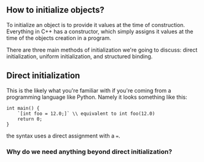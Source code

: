 ## How to initialize objects?

To initialize an object is to provide it values at the time of construction. Everything in C++ has a constructor, which simply assigns it values at the time of the objects creation in a program.

There are three main methods of initialization we're going to discuss: direct initialization, uniform initialization, and structured binding.

## Direct initialization

This is the likely what you're familiar with if you're coming from a programming language like Python. Namely it looks something like this:

```cpp, runnable
int main() {
    `[int foo = 12.0;]` \\ equivalent to int foo(12.0)
    return 0;
}
```

the syntax uses a direct assignment with a `=`.

### Why do we need anything beyond direct initialization?
